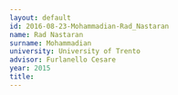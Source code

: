```yaml
---
layout: default 
id: 2016-08-23-Mohammadian-Rad_Nastaran
name: Rad Nastaran
surname: Mohammadian
university: University of Trento
advisor: Furlanello Cesare
year: 2015
title: 
---
```

